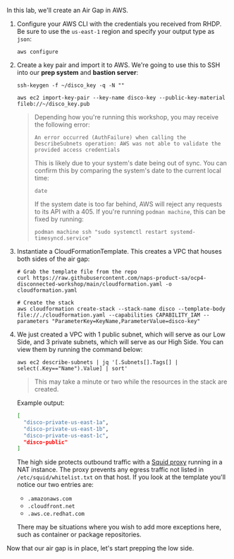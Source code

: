 In this lab, we'll create an Air Gap in AWS.

1. Configure your AWS CLI with the credentials you received from RHDP. Be sure to use the `us-east-1` region and specify your output type as `json`:
   ```execute
   aws configure
   ```
2. Create a key pair and import it to AWS. We're going to use this to SSH into our **prep system** and **bastion server**:
   ```execute
   ssh-keygen -f ~/disco_key -q -N ""
   ```
   ```execute
   aws ec2 import-key-pair --key-name disco-key --public-key-material fileb://~/disco_key.pub
   ```
   > Depending how you're running this workshop, you may receive the following error:
   >
   >     An error occurred (AuthFailure) when calling the DescribeSubnets operation: AWS was not able to validate the provided access credentials
   > This is likely due to your system's date being out of sync. You can confirm this by comparing the system's date to the current local time:
   >
   >     date
   > If the system date is too far behind, AWS will reject any requests to its API with a 405. If you're running `podman machine`, this can be fixed by running:
   >
   >     podman machine ssh "sudo systemctl restart systemd-timesyncd.service"
3. Instantiate a CloudFormationTemplate. This creates a VPC that houses both sides of the air gap:
   ```execute
   # Grab the template file from the repo
   curl https://raw.githubusercontent.com/naps-product-sa/ocp4-disconnected-workshop/main/cloudformation.yaml -o cloudformation.yaml

   # Create the stack
   aws cloudformation create-stack --stack-name disco --template-body file://./cloudformation.yaml --capabilities CAPABILITY_IAM --parameters "ParameterKey=KeyName,ParameterValue=disco-key"
   ```
4. We just created a VPC with 1 public subnet, which will serve as our Low Side, and 3 private subnets, which will serve as our High Side. You can view them by running the command below:
   ```execute
   aws ec2 describe-subnets | jq '[.Subnets[].Tags[] | select(.Key=="Name").Value] | sort'
   ```
   > This may take a minute or two while the resources in the stack are created.
   
   Example output:
   ```bash
   [
     "disco-private-us-east-1a",
     "disco-private-us-east-1b",
     "disco-private-us-east-1c",
     "disco-public"
   ]
   ```
   The high side protects outbound traffic with a [Squid proxy](http://www.squid-cache.org/) running in a NAT instance. The proxy prevents any egress traffic not listed in `/etc/squid/whitelist.txt` on that host. If you look at the template you'll notice our two entries are:
   * `.amazonaws.com`
   * `.cloudfront.net`
   * `.aws.ce.redhat.com`

   There may be situations where you wish to add more exceptions here, such as container or package repositories.

Now that our air gap is in place, let's start prepping the low side.
